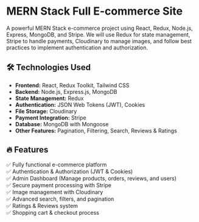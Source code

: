 
# MERN Stack Full E-commerce Site
 A powerful MERN Stack e-commerce project using React, Redux, Node.js, Express, MongoDB, and Stripe. We will use Redux for state management, Stripe to handle payments, Cloudinary to manage images, and follow best practices to implement authentication and authorization.

## 🛠 Technologies Used

- **Frontend:** React, Redux Toolkit, Tailwind CSS
- **Backend:** Node.js, Express.js, MongoDB
- **State Management:** Redux
- **Authentication:** JSON Web Tokens (JWT), Cookies
- **File Storage:** Cloudinary
- **Payment Integration:** Stripe
- **Database:** MongoDB with Mongoose
- **Other Features:** Pagination, Filtering, Search, Reviews & Ratings

## 🔥 Features

✅ Fully functional e-commerce platform  
✅ Authentication & Authorization (JWT & Cookies)  
✅ Admin Dashboard (Manage products, orders, reviews, and users)  
✅ Secure payment processing with Stripe  
✅ Image management with Cloudinary  
✅ Advanced search, filters, and pagination  
✅ Ratings & Reviews system  
✅ Shopping cart & checkout process  


